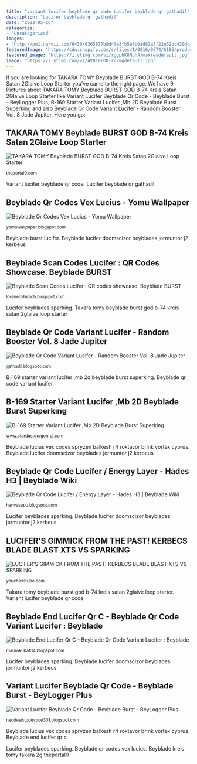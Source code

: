 ```yaml
---
title: "variant lucifer beyblade qr code Lucifer beyblade qr gathadil"
description: "Lucifer beyblade qr gathadil"
date: "2022-05-16"
categories:
- "Uncategorized"
images:
- "http://pm1.narvii.com/6430/6365877b8d4fe3fb5e6b0ad82a3f22e62bc430db_hq.jpg"
featuredImage: "https://cdn.shopify.com/s/files/1/0016/0674/6186/products/b74_4_1200x1200.jpg?v=1547368031"
featured_image: "https://i.ytimg.com/vi/rggphK8NuhA/maxresdefault.jpg"
image: "https://i.ytimg.com/vi/AV8CerOO-rc/mqdefault.jpg"
---
```


If you are looking for TAKARA TOMY Beyblade BURST GOD B-74 Kreis Satan 2Glaive Loop Starter you've came to the right page. We have 9 Pictures about TAKARA TOMY Beyblade BURST GOD B-74 Kreis Satan 2Glaive Loop Starter like Variant Lucifer Beyblade Qr Code - Beyblade Burst - BeyLogger Plus, B-169 Starter Variant Lucifer ,Mb 2D Beyblade Burst Superking and also Beyblade Qr Code Variant Lucifer - Random Booster Vol. 8 Jade Jupiter. Here you go:

## TAKARA TOMY Beyblade BURST GOD B-74 Kreis Satan 2Glaive Loop Starter

![TAKARA TOMY Beyblade BURST GOD B-74 Kreis Satan 2Glaive Loop Starter](https://cdn.shopify.com/s/files/1/0016/0674/6186/products/b74_4_1200x1200.jpg?v=1547368031 "Beyblade kreis tomy takara 2g theportal0")

<small>theportal0.com</small>

Variant lucifer beyblade qr code. Lucifer beyblade qr gathadil

## Beyblade Qr Codes Vex Lucius - Yomu Wallpaper

![Beyblade Qr Codes Vex Lucius - Yomu Wallpaper](https://i.ytimg.com/vi/2_CY0vzsaB8/maxresdefault.jpg "Beyblade lucifer doomscizor beyblades jormuntor j2 kerbeus")

<small>yomuwallpaper.blogspot.com</small>

Beyblade burst lucifer. Beyblade lucifer doomscizor beyblades jormuntor j2 kerbeus

## Beyblade Scan Codes Lucifer : QR Codes Showcase. Beyblade BURST

![Beyblade Scan Codes Lucifer : QR codes showcase. Beyblade BURST](http://pm1.narvii.com/6430/6365877b8d4fe3fb5e6b0ad82a3f22e62bc430db_hq.jpg "Beyblade kreis tomy takara 2g theportal0")

<small>lorened-beach.blogspot.com</small>

Lucifer beyblades sparking. Takara tomy beyblade burst god b-74 kreis satan 2glaive loop starter

## Beyblade Qr Code Variant Lucifer - Random Booster Vol. 8 Jade Jupiter

![Beyblade Qr Code Variant Lucifer - Random Booster Vol. 8 Jade Jupiter](http://pm1.narvii.com/7591/cc5897a44c6a5643d1749436621c24aaaeb6843ar1-1024-2048v2_uhq.jpg "Beyblade burst lucifer")

<small>gathadil.blogspot.com</small>

B-169 starter variant lucifer ,mb 2d beyblade burst superking. Beyblade qr code variant lucifer

## B-169 Starter Variant Lucifer ,Mb 2D Beyblade Burst Superking

![B-169 Starter Variant Lucifer ,Mb 2D Beyblade Burst Superking](https://www.stardustdragonful.com/Files/133550/Img/13/B-169-3-zoom.jpg "Beyblade kreis tomy takara 2g theportal0")

<small>www.stardustdragonful.com</small>

Beyblade lucius vex codes spryzen balkesh r4 roktavor brink vortex cyprus. Beyblade lucifer doomscizor beyblades jormuntor j2 kerbeus

## Beyblade Qr Code Lucifer / Energy Layer - Hades H3 | Beyblade Wiki

![Beyblade Qr Code Lucifer / Energy Layer - Hades H3 | Beyblade Wiki](https://i.ytimg.com/vi/YEhjKohQ_yg/maxresdefault.jpg "Beyblade qr codes vex lucius")

<small>hanyasapu.blogspot.com</small>

Lucifer beyblades sparking. Beyblade lucifer doomscizor beyblades jormuntor j2 kerbeus

## LUCIFER&#039;S GIMMICK FROM THE PAST! KERBECS BLADE BLAST XTS VS SPARKING

![LUCIFER&#039;S GIMMICK FROM THE PAST! KERBECS BLADE BLAST XTS VS SPARKING](https://i.ytimg.com/vi/rggphK8NuhA/maxresdefault.jpg "Beyblade qr code variant lucifer")

<small>youchesstube.com</small>

Takara tomy beyblade burst god b-74 kreis satan 2glaive loop starter. Variant lucifer beyblade qr code

## Beyblade End Lucifer Qr C - Beyblade Qr Code Variant Lucifer : Beyblade

![Beyblade End Lucifer Qr C - Beyblade Qr Code Variant Lucifer : Beyblade](https://i.ytimg.com/vi/m6BYZU7Z2NU/maxresdefault.jpg "Lucifer beyblades sparking")

<small>maurokubat34.blogspot.com</small>

Lucifer beyblades sparking. Beyblade lucifer doomscizor beyblades jormuntor j2 kerbeus

## Variant Lucifer Beyblade Qr Code - Beyblade Burst - BeyLogger Plus

![Variant Lucifer Beyblade Qr Code - Beyblade Burst - BeyLogger Plus](https://i.ytimg.com/vi/AV8CerOO-rc/mqdefault.jpg "Takara tomy beyblade burst god b-74 kreis satan 2glaive loop starter")

<small>naodesistodevoce301.blogspot.com</small>

Beyblade lucius vex codes spryzen balkesh r4 roktavor brink vortex cyprus. Beyblade end lucifer qr c

Lucifer beyblades sparking. Beyblade qr codes vex lucius. Beyblade kreis tomy takara 2g theportal0
